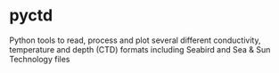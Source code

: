 # pyctd
Python tools to read, process and plot several different conductivity, temperature and depth (CTD) formats including Seabird and Sea &amp; Sun Technology files
